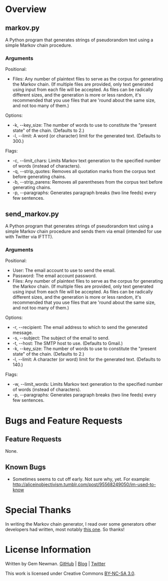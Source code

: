 Overview
========

markov.py
---------

A Python program that generates strings of pseudorandom text using a simple Markov chain procedure.

### Arguments

Positional:
 * Files: Any number of plaintext files to serve as the corpus for generating the Markov chain. (If multiple files are provided, only text generated using input from each file will be accepted. As files can be radically different sizes, and the generation is more or less random, it's recommended that you use files that are 'round about the same size, and not too many of them.)

Options:
 * -k, --key_size: The number of words to use to constitute the "present state" of the chain. (Defaults to 2.)
 * -l, --limit: A word (or character) limit for the generated text. (Defaults to 300.)

Flags:
 * -c, --limit_chars: Limits Markov text generation to the specified number of words (instead of characters).
 * -q, --strip_quotes: Removes all quotation marks from the corpus text before generating chains.
 * -b, --strip_parens: Removes all parentheses from the corpus text before generating chains.
 * -p, --paragraphs: Generates paragraph breaks (two line feeds) every few sentences.

send_markov.py
--------------

A Python program that generates strings of pseudorandom text using a simple Markov chain procedure and sends them via email (intended for use with Twitter via IFTTT).

### Arguments

Positional:
 * User: The email account to use to send the email.
 * Password: The email account password.
 * Files: Any number of plaintext files to serve as the corpus for generating the Markov chain. (If multiple files are provided, only text generated using input from each file will be accepted. As files can be radically different sizes, and the generation is more or less random, it's recommended that you use files that are 'round about the same size, and not too many of them.)

Options:
 * -r, --recipient: The email address to which to send the generated message.
 * -s, --subject: The subject of the  email to send.
 * -t, --host: The SMTP host to use. (Defaults to Gmail.)
 * -k, --key_size: The number of words to use to constitute the "present state" of the chain. (Defaults to 2.)
 * -l, --limit: A character (or word) limit for the generated text. (Defaults to 140.)

Flags:
 * -w, --limit_words: Limits Markov text generation to the specified number of words (instead of characters).
 * -p, --paragraphs: Generates paragraph breaks (two line feeds) every few sentences.

Bugs and Feature Requests
=========================

Feature Requests
----------------

None.

Known Bugs
----------

* Sometimes seems to cut off early. Not sure why, yet. For example: http://aliceinobjectivism.tumblr.com/post/95568249050/im-used-to-know

Special Thanks
==============

In writing the Markov chain generator, I read over some generators other developers had written, most notably [this one](http://agiliq.com/blog/2009/06/generating-pseudo-random-text-with-markov-chains-u/). So thanks!

License Information
===================

Written by Gem Newman. [GitHub](https://github.com/spurll/) | [Blog](http://www.startleddisbelief.com) | [Twitter](https://twitter.com/spurll)

This work is licensed under Creative Commons [BY-NC-SA 3.0](https://creativecommons.org/licenses/by-nc-sa/3.0/).
